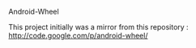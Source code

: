 Android-Wheel

This project initially was a mirror from this repository : http://code.google.com/p/android-wheel/
